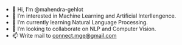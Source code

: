 - 👋 Hi, I’m @mahendra-gehlot
- 👀 I’m interested in Machine Learning and Artificial Interllengence.
- 🌱 I’m currently learning Natural Language Processing.
- 💞️ I’m looking to collaborate on NLP and Computer Vision.
- 📫 Write mail to connect.mge@gmail.com

<!---
mahendra-gehlot/mahendra-gehlot is a ✨ special ✨ repository because its `README.md` (this file) appears on your GitHub profile.
You can click the Preview link to take a look at your changes.
--->
